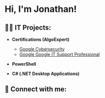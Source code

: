 <h1>Hi, I'm Jonathan! 

<h2>👨‍💻 IT Projects:</h2>

- <b>Certifications (AlgoExpert)</b>
  - [Google Cybersecurity](https://coursera.org/share/9430a51a5e2b58d284a0d8bcd4d1fdcb)
  - [Google Google IT Support Professional](https://coursera.org/share/218b727ca87e6617a159386731fdeb7c)

- <b>PowerShell</b>
 
- <b>C# (.NET Desktop Applications)</b>
  



<h2> 🤳 Connect with me:</h2>

[twitter]: https://twitter.com/joshmadakor
[youtube]: https://www.youtube.com/c/joshmadakor
[instagram]: https://www.instagram.com/joshmadakor/
[linkedin]: https://linkedin.com/in/joshmadakor

<!--
**joshmadakor1/joshmadakor1** is a ✨ _special_ ✨ repository because its `README.md` (this file) appears on your GitHub profile.

Here are some ideas to get you started:

- 🔭 I’m currently working on ...
- 🌱 I’m currently learning ...
- 👯 I’m looking to collaborate on ...
- 🤔 I’m looking for help with ...
- 💬 Ask me about ...
- 📫 How to reach me: ...
- 😄 Pronouns: ...
- ⚡ Fun fact: ...
-->
